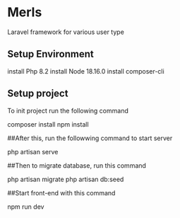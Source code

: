# Merls
Laravel framework for various user type

## Setup Environment
install Php 8.2
install Node 18.16.0
install composer-cli

## Setup project
To init project run the following command

composer install
npm install

##After this, run the followwing command to start server

php artisan serve

##Then to migrate database, run this command

php artisan migrate
php artisan db:seed

##Start front-end with this command

npm run dev